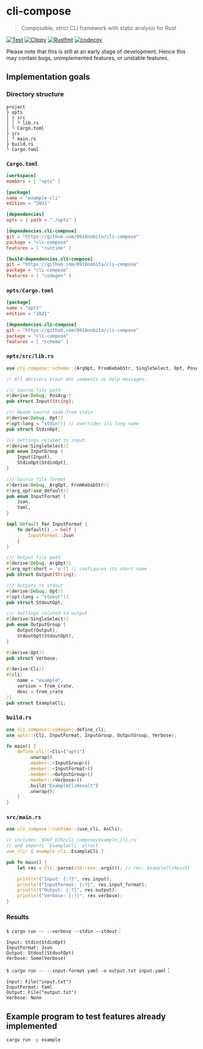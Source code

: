 # cli-compose

> Composable, strict CLI framework with static analysis for Rust

[![Test](https://github.com/0918nobita/cli-compose/actions/workflows/test.yml/badge.svg)](https://github.com/0918nobita/cli-compose/actions/workflows/test.yml) [![Clippy](https://github.com/0918nobita/cli-compose/actions/workflows/clippy.yml/badge.svg)](https://github.com/0918nobita/cli-compose/actions/workflows/clippy.yml) [![Rustfmt](https://github.com/0918nobita/cli-compose/actions/workflows/rustfmt.yml/badge.svg)](https://github.com/0918nobita/cli-compose/actions/workflows/rustfmt.yml) [![codecov](https://codecov.io/gh/0918nobita/cli-compose/branch/main/graph/badge.svg?token=PBAO6WHOKE)](https://codecov.io/gh/0918nobita/cli-compose)

Please note that this is still at an early stage of development. Hence this may contain bugs, unimplemented features, or unstable features.

## Implementation goals

### Directory structure

```text
project
├ opts
│ ├ src
│ │ └ lib.rs
│ └ Cargo.toml
├ src
│ └ main.rs
├ build.rs
└ Cargo.toml
```

### `Cargo.toml`

```toml
[workspace]
members = [ "opts" ]

[package]
name = "example-cli"
edition = "2021"

[dependencies]
opts = { path = "./opts" }

[dependencies.cli-compose]
git = "https://github.com/0918nobita/cli-compose"
package = "cli-compose"
features = [ "runtime" ]

[build-dependencies.cli-compose]
git = "https://github.com/0918nobita/cli-compose"
package = "cli-compose"
features = [ "codegen" ]
```

### `opts/Cargo.toml`

```toml
[package]
name = "opts"
edition = "2021"

[dependencies.cli-compose]
git = "https://github.com/0918nobita/cli-compose"
package = "cli-compose"
features = [ "schema" ]
```

### `opts/src/lib.rs`

```rust
use cli_compose::schema::{ArgOpt, FromKebabStr, SingleSelect, Opt, PosArg};

// All derivers treat doc comments as help messages.

/// Source file path
#[derive(Debug, PosArg)]
pub struct Input(String);

/// Reads source code from stdin
#[derive(Debug, Opt)]
#[opt(long = "stdin")] // overrides its long name
pub struct StdinOpt;

/// Settings related to input
#[derive(SingleSelect)]
pub enum InputGroup {
    Input(Input),
    StdinOpt(StdinOpt),
}

/// Source file format
#[derive(Debug, ArgOpt, FromKebabStr)]
#[arg_opt(use_default)]
pub enum InputFormat {
    Json,
    Yaml,
}

impl Default for InputFormat {
    fn default() -> Self {
        InputFormat::Json
    }
}

/// Output file path
#[derive(Debug, ArgOpt)]
#[arg_opt(short = 'o')] // configures its short name
pub struct Output(String);

/// Outputs to stdout
#[derive(Debug, Opt)]
#[opt(long = "stdout")]
pub struct StdoutOpt;

/// Settings related to output
#[derive(SingleSelect)]
pub enum OutputGroup {
    Output(Output),
    StdoutOpt(StdoutOpt),
}

#[derive(Opt)]
pub struct Verbose;

#[derive(Cli)]
#[cli(
    name = "example",
    version = from_crate,
    desc = from_crate
)]
pub struct ExampleCli;
```

### `build.rs`

```rust
use cli_compose::codegen::define_cli;
use opts::{Cli, InputFormat, InputGroup, OutputGroup, Verbose};

fn main() {
    define_cli::<Cli>("opts")
        .unwrap()
        .member::<InputGroup>()
        .member::<InputFormat>()
        .member::<OutputGroup>()
        .member::<Verbose>()
        .build("ExampleCliResult")
        .unwrap();
    }
}
```

### `src/main.rs`

```rust
use cli_compose::runtime::{use_cli, AsCli};

// includes `$OUT_DIR/cli_compose/example_cli.rs`
// and imports `ExampleCli` struct
use_cli! { example_cli::ExampleCli }

pub fn main() {
    let res = Cli::parse(std::env::args()); // res: ExampleCliResult

    println!("Input: {:?}", res.input);
    println!("InputFormat: {:?}", res.input_format);
    println!("Output: {:?}", res.output);
    println!("Verbose: {:?}", res.verbose);
}
```

### Results

`$ cargo run -- --verbose --stdin --stdout`：

```text
Input: Stdin(StdinOpt)
InputFormat: Json
Output: Stdout(StdoutOpt)
Verbose: Some(Verbose)
```

`$ cargo run -- --input-format yaml -o output.txt input.yaml`：

```text
Input: File("input.txt")
InputFormat: Yaml
Output: File("output.txt")
Verbose: None
```

## Example program to test features already implemented

```bash
cargo run -p example
```
